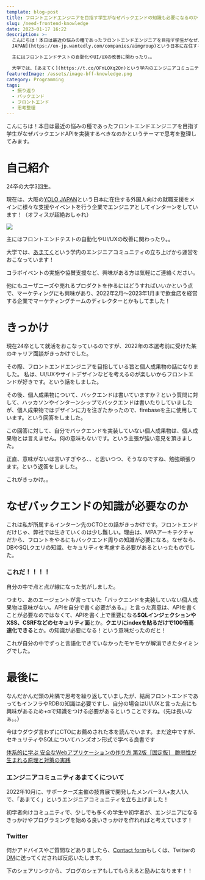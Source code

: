 ```yaml
---
template: blog-post
title: フロントエンドエンジニアを目指す学生がなぜバックエンドの知識も必要になるのか
slug: /need-frontend-knowledge
date: 2023-01-17 16:22
description: >-
  こんにちは！本日は最近の悩みの種であったフロントエンドエンジニアを目指す学生がなぜバックエンドAPIを実装するべきなのかというテーマで思考を整理してみます。現在は、大阪の[YOLO
  JAPAN](https://en-jp.wantedly.com/companies/aimgroup)という日本に在住する外国人向けの就職支援をメインに様々な支援やイベントを行う企業でエンジニアとしてインターンをしています！（オフィスが超絶おしゃれ）

  主にはフロントエンドテストの自動化やUI/UXの改善に関わったり。。

  大学では、[あまてく](https://t.co/OFnLOXq2On)という学内のエンジニアコミュニティの立ち上げから運営をおこなっています！
featuredImage: /assets/image-bff-knowledge.png
category: Programming
tags:
  - 振り返り
  - バックエンド
  - フロントエンド
  - 思考整理
---
```

こんにちは！本日は最近の悩みの種であったフロントエンドエンジニアを目指す学生がなぜバックエンドAPIを実装するべきなのかというテーマで思考を整理してみます。

# 自己紹介

24卒の大学3回生。

現在は、大阪の[YOLO JAPAN](https://en-jp.wantedly.com/companies/aimgroup)という日本に在住する外国人向けの就職支援をメインに様々な支援やイベントを行う企業でエンジニアとしてインターンをしています！（オフィスが超絶おしゃれ）

![](/assets/スクリーンショット-2023-01-17-16.21.39.png)

主にはフロントエンドテストの自動化やUI/UXの改善に関わったり。。

大学では、[あまてく](https://t.co/OFnLOXq2On)という学内のエンジニアコミュニティの立ち上げから運営をおこなっています！

コラボイベントの実施や協賛支援など、興味がある方は気軽にご連絡ください。

他にもユーザニーズや売れるプロダクトを作るにはどうすればいいかという点で、マーケティングにも興味があり、2022年2月〜2023年1月まで飲食店を経営する企業でマーケティングチームのディレクターとかもしてました！

# きっかけ

現在24卒として就活をおこなっているのですが、2022年の本選考前に受けた某のキャリア面談がきっかけでした。

その際、フロントエンドエンジニアを目指している旨と個人成果物の話になりました。
私は、UI/UXやサイトデザインなどを考えるのが楽しいからフロントエンドが好きです。という話をしました。

その後、個人成果物について、バックエンドは書いていますか？という質問に対して、ハッカソンやインターンシップでバックエンドは書いたりしていましたが、個人成果物ではデザインに力を注ぎたかったので、firebaseを主に使用しています。という回答をしました。

この回答に対して、自分でバックエンドを実装していない個人成果物は、個人成果物とは言えません。何の意味もないです。という主張が強い意見を頂きました。

正直、意味がないは言いすぎやろ、、と思いつつ、そうなのですね、勉強頑張ります。という返答をしました。

これがきっかけ。。

# なぜバックエンドの知識が必要なのか

これは私が所属するインターン先のCTOとの話がきっかけです。フロントエンドだけじゃ、弊社では生きていくのは少し難しい。理由は、MPAアーキテクチャだから、フロントをやるにもバックエンド周りの知識が必要になる。なぜなら、DBやSQLクエリの知識、セキュリティを考慮する必要があるといったものでした。

### これだ！！！！

自分の中で点と点が線になった気がしました。

つまり、あのエージェントが言っていた「バックエンドを実装していない個人成果物は意味がない。APIを自分で書く必要がある。」と言った真意は、APIを書くことが必要なのではなくて、APIを書く上で重要になる**SQLインジェクションやXSS、CSRFなどのセキュリティ面**とか。**クエリにindexを貼るだけで100倍高速化できる**とか。の知識が必要になる！という意味だったのだと！

これが自分の中でずっと言語化できていなかったモヤモヤが解消できたタイミングでした。

# 最後に

なんだかんだ頭の片隅で思考を繰り返していましたが、結局フロントエンドであってもインフラやRDBの知識は必要ですし、自分の場合はUI/UXと言った点にも興味があるため+αで知識をつける必要があるということですね。（先は長いなぁ。。）

今はウダウダ言わずにCTOにお薦めされた本を読んでいます。まだ途中ですが、セキュリティやSQLについてハンズオン形式で学べる良書です

[体系的に学ぶ 安全なWebアプリケーションの作り方 第2版［固定版］ 脆弱性が生まれる原理と対策の実践](https://www.amazon.co.jp/gp/product/B07DVY4H3M/ref=ppx_yo_dt_b_d_asin_title_o00?ie=UTF8&psc=1)

### エンジニアコミュニティあまてくについて

2022年10月に、サポーターズ主催の技育展で開発したメンバー3人+友人1人で、「あまてく」というエンジニアコミュニティを立ち上げました！

初学者向けコミュニティで、少しでも多くの学生や初学者が、エンジニアになるきっかけやプログラミングを始める良いきっかけを作れればと考えています！

### Twitter

何かアドバイスやご質問などありましたら、[Contact form](https://www.kitsune-blog.tokyo/contact)もしくは、Twitterの[DM](https://twitter.com/kitsune_yk)に送ってくだされば反応いたします。

下のシェアリンクから、ブログのシェアもしてもらえると励みになります！！